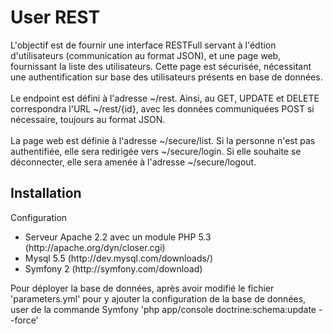 User REST
=========

L'objectif est de fournir une interface RESTFull servant à l'édtion d'utilisateurs (communication au format JSON), et une page web, fournissant la liste des utilisateurs. Cette page est sécurisée, nécessitant une authentification sur base des utilisateurs présents en base de données.
<br/><br/>
Le endpoint est défini à l'adresse ~/rest. Ainsi, au GET, UPDATE et DELETE correspondra l'URL ~/rest/{id}, avec les données communiquées POST si nécessaire, toujours au format JSON.
<br/><br/>
La page web est définie à l'adresse ~/secure/list. Si la personne n'est pas authentifiée, elle sera redirigée vers ~/secure/login. Si elle souhaite se déconnecter, elle sera amenée à l'adresse ~/secure/logout.


Installation
------------

Configuration<br/>
<ul>
    <li> Serveur Apache 2.2 avec un module PHP 5.3 (http://apache.org/dyn/closer.cgi)
    <li> Mysql 5.5 (http://dev.mysql.com/downloads/)
    <li> Symfony 2 (http://symfony.com/download)
</ul>

Pour déployer la base de données, après avoir modifié le fichier 'parameters.yml' pour y ajouter la configuration de la base de données, user de la commande Symfony 'php app/console doctrine:schema:update --force'